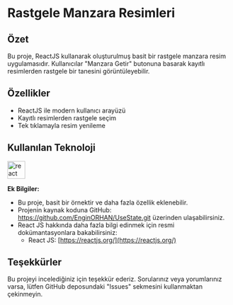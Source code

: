 #  Rastgele Manzara Resimleri

  
## Özet
Bu proje, ReactJS kullanarak oluşturulmuş basit bir rastgele manzara resim uygulamasıdır. Kullanıcılar "Manzara Getir" butonuna basarak kayıtlı resimlerden rastgele bir tanesini görüntüleyebilir.
  

##  Özellikler

-   ReactJS ile modern kullanıcı arayüzü
-   Kayıtlı resimlerden rastgele seçim
-   Tek tıklamayla resim yenileme

##  Kullanılan Teknoloji
<img src="https://upload.wikimedia.org/wikipedia/commons/thumb/a/a7/React-icon.svg/2300px-React-icon.svg.png" alt="react" height="40"/>

**Ek Bilgiler:**
-   Bu proje, basit bir örnektir ve daha fazla özellik eklenebilir.
-   Projenin kaynak koduna GitHub: https://github.com/EnginORHAN/UseState.git üzerinden ulaşabilirsiniz.
-   React JS  hakkında daha fazla bilgi edinmek için resmi dokümantasyonlara bakabilirsiniz:
    -   React JS:  [https://reactjs.org/](https://reactjs.org/)
  
## Teşekkürler
Bu projeyi incelediğiniz için teşekkür ederiz. Sorularınız veya yorumlarınız varsa, lütfen GitHub deposundaki "Issues" sekmesini kullanmaktan çekinmeyin.
